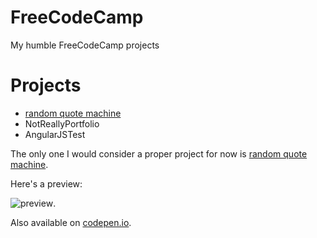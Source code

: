 # FreeCodeCamp
My humble FreeCodeCamp projects

# Projects

- [random quote machine](https://github.com/forgoroe/FreeCodeCamp/tree/master/randomQuoteMachine)
- NotReallyPortfolio
- AngularJSTest

The only one I would consider a proper project for now is [random quote machine](https://github.com/forgoroe/FreeCodeCamp/tree/master/randomQuoteMachine).

Here's a preview:

![preview](https://res.cloudinary.com/forgoroe/image/upload/c_scale,w_640/v1476263996/randomquotegeneratorpic_naftyr.png).


Also available on [codepen.io](http://codepen.io/Forgoroe/full/WGJZQJ/).
